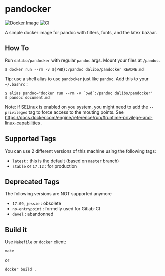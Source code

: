 # pandocker

[![Docker Image](https://images.microbadger.com/badges/image/dalibo/pandocker.svg)](https://hub.docker.com/r/dalibo/pandocker)
[![CI](https://circleci.com/gh/dalibo/pandocker.svg?style=shield)](https://circleci.com/gh/dalibo/pandocker)

A simple docker image for pandoc with filters, fonts, and the latex bazaar.

## How To

Run `dalibo/pandocker`  with regular `pandoc` args. Mount your files at `/pandoc`.

``` console
$ docker run --rm -v ${PWD}:/pandoc dalibo/pandocker README.md
```

Tip: use a shell alias to use `pandocker` just like `pandoc`. Add this to your `~/.bashrc` :

``` console
$ alias pandoc="docker run --rm -v `pwd`:/pandoc dalibo/pandocker"
$ pandoc document.md
```

Note: if SELinux is enabled on you system, you might need to add the
`--privileged` tag to force access to the mouting points. See
https://docs.docker.com/engine/reference/run/#runtime-privilege-and-linux-capabilities .


## Supported Tags

You can use 2 different versions of this machine using the following tags:

* `latest` : this is the default  (based on `master` branch)
* `stable` or `17.12`  : for production

## Deprecated Tags

The following versions are NOT supported anymore

* `17.09`, `jessie` : obsolete
* `no-entrypoint`  : formelly used for Gitlab-CI
* `devel` : abandonned


## Build it

Use `Makefile` or `docker` client:

```
make
```

or

```
docker build .
```
